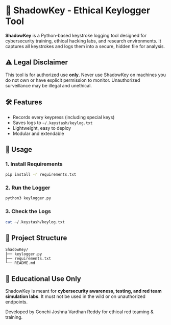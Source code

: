 # 🔐 ShadowKey - Ethical Keylogger Tool

**ShadowKey** is a Python-based keystroke logging tool designed for cybersecurity training, ethical hacking labs, and research environments. It captures all keystrokes and logs them into a secure, hidden file for analysis.

## ⚠️ Legal Disclaimer
This tool is for authorized use **only**. Never use ShadowKey on machines you do not own or have explicit permission to monitor. Unauthorized surveillance may be illegal and unethical.

## 🛠 Features
- Records every keypress (including special keys)
- Saves logs to `~/.keystash/keylog.txt`
- Lightweight, easy to deploy
- Modular and extendable

## 🧪 Usage

### 1. Install Requirements
```bash
pip install -r requirements.txt
```

### 2. Run the Logger
```bash
python3 keylogger.py
```

### 3. Check the Logs
```bash
cat ~/.keystash/keylog.txt
```

## 📁 Project Structure
```
ShadowKey/
├── keylogger.py
├── requirements.txt
└── README.md
```

## 📌 Educational Use Only
ShadowKey is meant for **cybersecurity awareness, testing, and red team simulation labs**. It must not be used in the wild or on unauthorized endpoints.

Developed by Gonchi Joshna Vardhan Reddy for ethical red teaming & training.